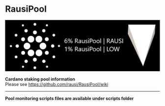 # RausiPool
![Distribution](https://github.com/rausi/RausiPool/blob/master/RausiPoolNew.png)

**Cardano staking pool information**<br>
Please see https://github.com/rausi/RausiPool/wiki

---
**Pool monitoring scripts files are available under scripts folder**
